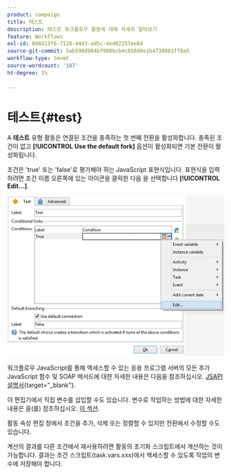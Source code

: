 ```yaml
---
product: campaign
title: 테스트
description: 테스트 워크플로우 활동에 대해 자세히 알아보기
feature: Workflows
exl-id: 0d4d13f6-7128-44d3-ad5c-4ed02257ee64
source-git-commit: 5ab598d904bf900bcb4c01680e1b4730881ff8a5
workflow-type: tm+mt
source-wordcount: '187'
ht-degree: 1%

---
```


# 테스트{#test}



A **테스트** 유형 활동은 연결된 조건을 충족하는 첫 번째 전환을 활성화합니다. 충족된 조건이 없고 **[!UICONTROL Use the default fork]** 옵션이 활성화되면 기본 전환이 활성화됩니다.

조건은 &#39;true&#39; 또는 &#39;false&#39;로 평가해야 하는 JavaScript 표현식입니다. 표현식을 입력하려면 조건 이름 오른쪽에 있는 아이콘을 클릭한 다음 을 선택합니다 **[!UICONTROL Edit...]**.

![](assets/edit_test.png)

워크플로우 JavaScript를 통해 액세스할 수 있는 응용 프로그램 서버의 모든 추가 JavaScript 함수 및 SOAP 메서드에 대한 자세한 내용은 다음을 참조하십시오. [JSAPI 설명서](https://experienceleague.adobe.com/developer/campaign-api/api/index.html?lang=ko){target="_blank"}.

이 편집기에서 직접 변수를 삽입할 수도 있습니다. 변수로 작업하는 방법에 대한 자세한 내용은 을(를) 참조하십시오. [이 섹션](javascript-scripts-and-templates.md#variables).

활동 속성 편집 창에서 조건을 추가, 삭제 또는 정렬할 수 있지만 전환에서 수정할 수도 있습니다.

계산의 결과를 다른 조건에서 재사용하려면 활동의 초기화 스크립트에서 계산하는 것이 가능합니다. 결과는 조건 스크립트(task.vars.xxx)에서 액세스할 수 있도록 작업의 변수에 저장해야 합니다.
